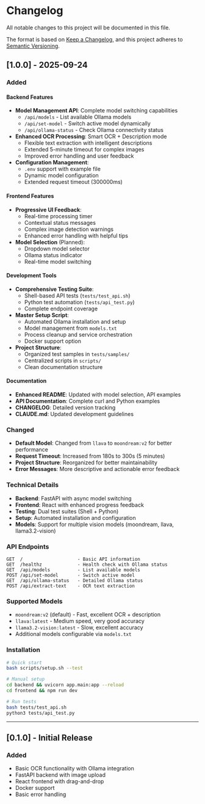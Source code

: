 # Changelog

All notable changes to this project will be documented in this file.

The format is based on [Keep a Changelog](https://keepachangelog.com/en/1.0.0/),
and this project adheres to [Semantic Versioning](https://semver.org/spec/v2.0.0.html).

## [1.0.0] - 2025-09-24

### Added

#### Backend Features
- **Model Management API**: Complete model switching capabilities
  - `/api/models` - List available Ollama models
  - `/api/set-model` - Switch active model dynamically
  - `/api/ollama-status` - Check Ollama connectivity status
- **Enhanced OCR Processing**: Smart OCR + Description mode
  - Flexible text extraction with intelligent descriptions
  - Extended 5-minute timeout for complex images
  - Improved error handling and user feedback
- **Configuration Management**:
  - `.env` support with example file
  - Dynamic model configuration
  - Extended request timeout (300000ms)

#### Frontend Features
- **Progressive UI Feedback**:
  - Real-time processing timer
  - Contextual status messages
  - Complex image detection warnings
  - Enhanced error handling with helpful tips
- **Model Selection** (Planned):
  - Dropdown model selector
  - Ollama status indicator
  - Real-time model switching

#### Development Tools
- **Comprehensive Testing Suite**:
  - Shell-based API tests (`tests/test_api.sh`)
  - Python test automation (`tests/api_test.py`)
  - Complete endpoint coverage
- **Master Setup Script**:
  - Automated Ollama installation and setup
  - Model management from `models.txt`
  - Process cleanup and service orchestration
  - Docker support option
- **Project Structure**:
  - Organized test samples in `tests/samples/`
  - Centralized scripts in `scripts/`
  - Clean documentation structure

#### Documentation
- **Enhanced README**: Updated with model selection, API examples
- **API Documentation**: Complete curl and Python examples
- **CHANGELOG**: Detailed version tracking
- **CLAUDE.md**: Updated development guidelines

### Changed
- **Default Model**: Changed from `llava` to `moondream:v2` for better performance
- **Request Timeout**: Increased from 180s to 300s (5 minutes)
- **Project Structure**: Reorganized for better maintainability
- **Error Messages**: More descriptive and actionable error feedback

### Technical Details
- **Backend**: FastAPI with async model switching
- **Frontend**: React with enhanced progress feedback
- **Testing**: Dual test suites (Shell + Python)
- **Setup**: Automated installation and configuration
- **Models**: Support for multiple vision models (moondream, llava, llama3.2-vision)

### API Endpoints
```
GET  /                    - Basic API information
GET  /healthz             - Health check with Ollama status
GET  /api/models          - List available models
POST /api/set-model       - Switch active model
GET  /api/ollama-status   - Detailed Ollama status
POST /api/extract-text    - OCR text extraction
```

### Supported Models
- `moondream:v2` (default) - Fast, excellent OCR + description
- `llava:latest` - Medium speed, very good accuracy
- `llama3.2-vision:latest` - Slow, excellent accuracy
- Additional models configurable via `models.txt`

### Installation
```bash
# Quick start
bash scripts/setup.sh --test

# Manual setup
cd backend && uvicorn app.main:app --reload
cd frontend && npm run dev

# Run tests
bash tests/test_api.sh
python3 tests/api_test.py
```

---

## [0.1.0] - Initial Release

### Added
- Basic OCR functionality with Ollama integration
- FastAPI backend with image upload
- React frontend with drag-and-drop
- Docker support
- Basic error handling